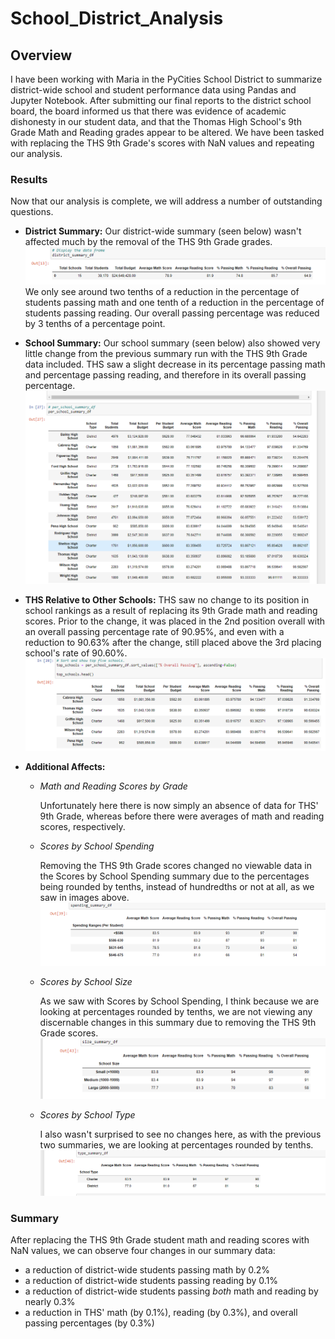 # School_District_Analysis

## Overview

I have been working with Maria in the PyCities School District to summarize district-wide school and student performance data using Pandas and Jupyter Notebook. After submitting our final reports to the district school board, the board informed us that there was evidence of academic dishonesty in our student data, and that the Thomas High School's 9th Grade Math and Reading grades appear to be altered. We have been tasked with replacing the THS 9th Grade's scores with NaN values and repeating our analysis. 

### Results

Now that our analysis is complete, we will address a number of outstanding questions. 

- **District Summary:**
  Our district-wide summary (seen below) wasn't affected much by the removal of the THS 9th Grade grades. 
  ![](Resources/1_Summary_District.png)
   We only see around two tenths of a reduction in the percentage of students passing math and one tenth of a reduction in the percentage of students passing reading. Our overall passing percentage was reduced by 3 tenths of a percentage point. 
  
- **School Summary:**
  Our school summary (seen below) also showed very little change from the previous summary run with the THS 9th Grade data included. THS saw a slight decrease in its percentage passing math and percentage passing reading, and therefore in its overall passing percentage. 
 ![](Resources/2_Summary_School.png)
 
- **THS Relative to Other Schools:**
  THS saw no change to its position in school rankings as a result of replacing its 9th Grade math and reading scores. Prior to the change, it was placed in the 2nd position overall with an overall passing percentage rate of 90.95%, and even with a reduction to 90.63% after the change, still placed above the 3rd placing school's rate of 90.60%. 
  ![](Resources/3_Summary_TopSchools.png)

- **Additional Affects:**

  - *Math and Reading Scores by Grade*
  
    Unfortunately here there is now simply an absence of data for THS' 9th Grade, whereas before there were averages of math and reading scores, respectively. 
    
  - *Scores by School Spending*
  
    Removing the THS 9th Grade scores changed no viewable data in the Scores by School Spending summary due to the percentages being rounded by tenths, instead of hundredths or not at all, as we saw in images above.  
    ![](Resources/4_School_Spending.png)
    
  - *Scores by School Size*
  
    As we saw with Scores by School Spending, I think because we are looking at percentages rounded by tenths, we are not viewing any discernable changes in this summary due to removing the THS 9th Grade scores. 
     ![](Resources/5_School_Size.png)
     
  - *Scores by School Type*

    I also wasn't surprised to see no changes here, as with the previous two summaries, we are looking at percentages rounded by tenths. 
    ![](Resources/6_School_Type.png)
    
    
### Summary

After replacing the THS 9th Grade student math and reading scores with NaN values, we can observe four changes in our summary data:
- a reduction of district-wide students passing math by 0.2%
- a reduction of district-wide students passing reading by 0.1%
- a reduction of district-wide students passing *both* math and reading by nearly 0.3%
- a reduction in THS' math (by 0.1%), reading (by 0.3%), and overall passing percentages (by 0.3%)
